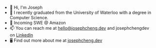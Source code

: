 - 👋 Hi, I'm Joseph
- 🌱 I recently graduated from the University of Waterloo with a degree in Computer Science.
- 💼 Incoming SWE @ Amazon
- 📫 You can reach me at hello@josephcheng.dev and josephchengdev on [LinkedIn](https://www.linkedin.com/in/josephchengdev/)
- 🖥️ Find out more about me at [josephcheng.dev](https://josephcheng.dev/)
